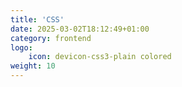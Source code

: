 ```yaml
---
title: 'CSS'
date: 2025-03-02T18:12:49+01:00
category: frontend
logo:
    icon: devicon-css3-plain colored
weight: 10
---
```

